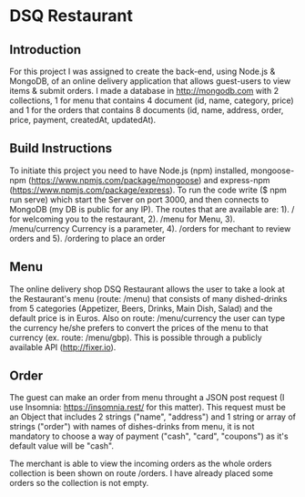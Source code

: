 # DSQ Restaurant

## Introduction

For this project I was assigned to create the back-end, using Node.js & MongoDB, of an online delivery application that allows guest-users to view items & submit orders.
I made a database in http://mongodb.com with 2 collections, 1 for menu that contains 4 document (id, name, category, price) and 1 for the orders that contains 8 documents
(id, name, address, order, price, payment, createdAt, updatedAt).


## Build Instructions

To initiate this project you need to have Node.js (npm) installed, mongoose-npm (https://www.npmjs.com/package/mongoose) and express-npm (https://www.npmjs.com/package/express).
To run the code write ($ npm run serve) which start the Server on port 3000, and then connects to MongoDB (my DB is public for any IP). The routes that are available are: 
1). / for welcoming you to the restaurant,
2). /menu for Menu,
3). /menu/currency Currency is a parameter,
4). /orders for mechant to review orders and
5). /ordering to place an order


## Menu

The online delivery shop DSQ Restaurant allows the user to take a look at the Restaurant's menu (route: /menu) that consists of many dished-drinks from 5 categories (Appetizer, Beers, Drinks, Main Dish, Salad) and the default price is in Euros.
Also on route: /menu/currency the user can type the currency he/she prefers to convert the prices of the menu to that currency (ex. route: /menu/gbp).
This is possible through a publicly available API (http://fixer.io).


## Order

The guest can make an order from menu throught a JSON post request (I use Insomnia: https://insomnia.rest/ for this matter). 
This request must be an Object that includes 2 strings ("name", "address") and 1 string or array of strings ("order") with names of dishes-drinks from menu, it is not mandatory to choose a way of payment ("cash", "card", "coupons") as it's default value will be "cash".

The merchant is able to view the incoming orders as the whole orders collection is been shown on route /orders. I have already placed some orders so the collection is not empty.
